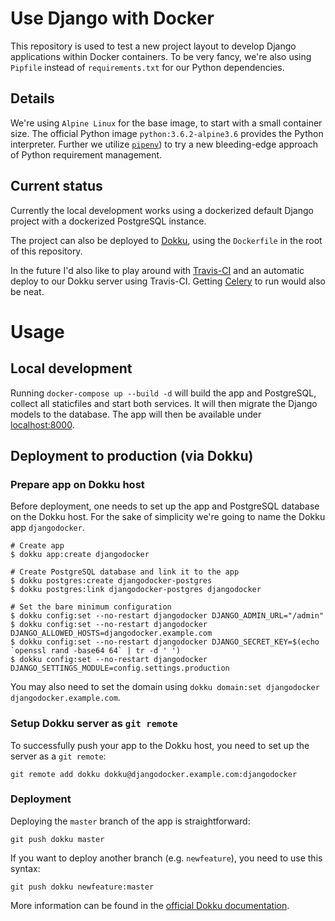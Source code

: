 # Use Django with Docker

This repository is used to test a new project layout to develop Django
applications within Docker containers. To be very fancy, we're also using
`Pipfile` instead of `requirements.txt` for our Python dependencies.

## Details

We're using `Alpine Linux` for the base image, to start with a small container
size. The official Python image `python:3.6.2-alpine3.6` provides the Python
interpreter. Further we utilize
[`pipenv`](https://github.com/kennethreitz/pipenv)) to try a new bleeding-edge
approach of Python requirement management.

## Current status

Currently the local development works using a dockerized default Django project
with a dockerized PostgreSQL instance.

The project can also be deployed to [Dokku](https://github.com/dokku/dokku), using the `Dockerfile` in the root of this repository.

In the future I'd also like to play around with
[Travis-CI](https://travis-ci.org) and an automatic deploy to our Dokku server
using Travis-CI. Getting [Celery](http://www.celeryproject.org/) to run would
also be neat.

# Usage

## Local development

Running `docker-compose up --build -d` will build the app and PostgreSQL,
collect all staticfiles and start both services. It will then migrate the Django
models to the database. The app will then be available under
[localhost:8000](http://localhost:8000).

## Deployment to production (via Dokku)

### Prepare app on Dokku host

Before deployment, one needs to set up the app and PostgreSQL database on the
Dokku host. For the sake of simplicity we're going to name the Dokku app
`djangodocker`.

```
# Create app
$ dokku app:create djangodocker

# Create PostgreSQL database and link it to the app
$ dokku postgres:create djangodocker-postgres
$ dokku postgres:link djangodocker-postgres djangodocker

# Set the bare minimum configuration
$ dokku config:set --no-restart djangodocker DJANGO_ADMIN_URL="/admin"
$ dokku config:set --no-restart djangodocker DJANGO_ALLOWED_HOSTS=djangodocker.example.com
$ dokku config:set --no-restart djangodocker DJANGO_SECRET_KEY=$(echo `openssl rand -base64 64` | tr -d ' ')
$ dokku config:set --no-restart djangodocker DJANGO_SETTINGS_MODULE=config.settings.production
```
You may also need to set the domain using `dokku domain:set djangodocker djangodocker.example.com`.

### Setup Dokku server as `git remote`

To successfully push your app to the Dokku host, you need to set up the server
as a `git remote`:

`git remote add dokku dokku@djangodocker.example.com:djangodocker`

### Deployment

Deploying the `master` branch of the app is straightforward:

`git push dokku master`

If you want to deploy another branch (e.g. `newfeature`), you need to use this syntax:

`git push dokku newfeature:master`

More information can be found in the [official Dokku documentation](http://dokku.viewdocs.io/dokku/getting-started/installation/).

